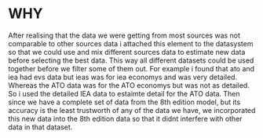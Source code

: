 # WHY
After realising that the data we were getting from most sources was not comparable to other sources data i attached this element to the datasystem so that we could use and mix different sources data to estimate new data before selecting the best data. This way all different datasets could be used together before we filter some of them out. 
For example i found that ato and iea had evs data but ieas was for iea economys and was very detailed. Whereas the ATO data was for the ATO economys but was not as detailed. So i used the detailed IEA data to estaimte detail for the ATO data. Then since we have a complete set of data from the 8th edition model, but its accuracy is the least trustworth of any of the data we have, we incorporated this new data into the 8th edition data so that it didnt interfere with other data in that dataset.
